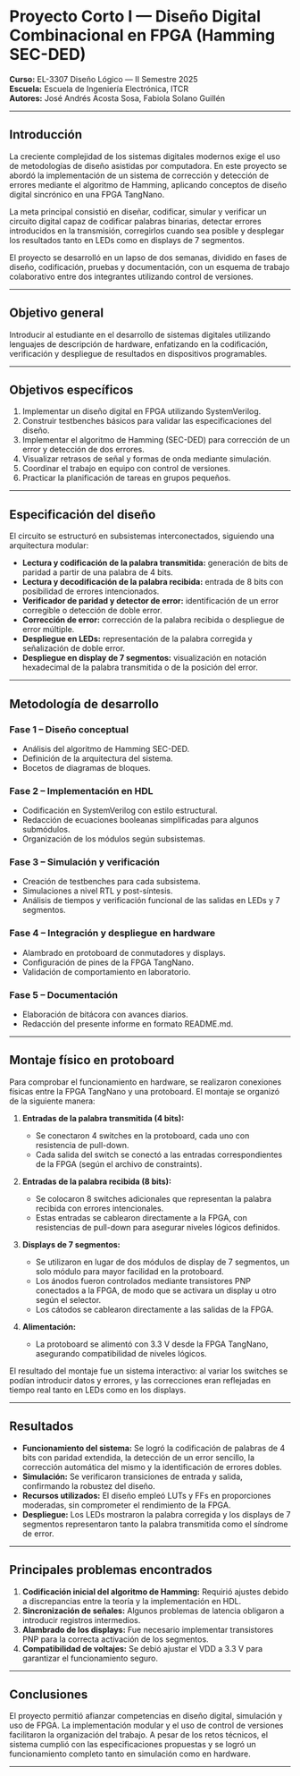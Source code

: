 # Proyecto Corto I — Diseño Digital Combinacional en FPGA (Hamming SEC-DED)

**Curso:** EL-3307 Diseño Lógico — II Semestre 2025  
**Escuela:** Escuela de Ingeniería Electrónica, ITCR  
**Autores:** José Andrés Acosta Sosa, Fabiola Solano Guillén 

---

## Introducción  
La creciente complejidad de los sistemas digitales modernos exige el uso de metodologías de diseño asistidas por computadora. En este proyecto se abordó la implementación de un sistema de corrección y detección de errores mediante el algoritmo de Hamming, aplicando conceptos de diseño digital sincrónico en una FPGA TangNano.  

La meta principal consistió en diseñar, codificar, simular y verificar un circuito digital capaz de codificar palabras binarias, detectar errores introducidos en la transmisión, corregirlos cuando sea posible y desplegar los resultados tanto en LEDs como en displays de 7 segmentos.  

El proyecto se desarrolló en un lapso de dos semanas, dividido en fases de diseño, codificación, pruebas y documentación, con un esquema de trabajo colaborativo entre dos integrantes utilizando control de versiones.

---

## Objetivo general  
Introducir al estudiante en el desarrollo de sistemas digitales utilizando lenguajes de descripción de hardware, enfatizando en la codificación, verificación y despliegue de resultados en dispositivos programables.

---

## Objetivos específicos  
1. Implementar un diseño digital en FPGA utilizando SystemVerilog.  
2. Construir testbenches básicos para validar las especificaciones del diseño.  
3. Implementar el algoritmo de Hamming (SEC-DED) para corrección de un error y detección de dos errores.  
4. Visualizar retrasos de señal y formas de onda mediante simulación.  
5. Coordinar el trabajo en equipo con control de versiones.  
6. Practicar la planificación de tareas en grupos pequeños.  

---

## Especificación del diseño  
El circuito se estructuró en subsistemas interconectados, siguiendo una arquitectura modular:  

- **Lectura y codificación de la palabra transmitida:** generación de bits de paridad a partir de una palabra de 4 bits.  
- **Lectura y decodificación de la palabra recibida:** entrada de 8 bits con posibilidad de errores intencionados.  
- **Verificador de paridad y detector de error:** identificación de un error corregible o detección de doble error.  
- **Corrección de error:** corrección de la palabra recibida o despliegue de error múltiple.  
- **Despliegue en LEDs:** representación de la palabra corregida y señalización de doble error.  
- **Despliegue en display de 7 segmentos:** visualización en notación hexadecimal de la palabra transmitida o de la posición del error.  

---

## Metodología de desarrollo  
### Fase 1 – Diseño conceptual  
- Análisis del algoritmo de Hamming SEC-DED.  
- Definición de la arquitectura del sistema.  
- Bocetos de diagramas de bloques.  

### Fase 2 – Implementación en HDL  
- Codificación en SystemVerilog con estilo estructural.  
- Redacción de ecuaciones booleanas simplificadas para algunos submódulos.  
- Organización de los módulos según subsistemas.  

### Fase 3 – Simulación y verificación  
- Creación de testbenches para cada subsistema.  
- Simulaciones a nivel RTL y post-síntesis.  
- Análisis de tiempos y verificación funcional de las salidas en LEDs y 7 segmentos.  

### Fase 4 – Integración y despliegue en hardware  
- Alambrado en protoboard de conmutadores y displays.  
- Configuración de pines de la FPGA TangNano.  
- Validación de comportamiento en laboratorio.  

### Fase 5 – Documentación  
- Elaboración de bitácora con avances diarios.  
- Redacción del presente informe en formato README.md.  

---

## Montaje físico en protoboard  
Para comprobar el funcionamiento en hardware, se realizaron conexiones físicas entre la FPGA TangNano y una protoboard. El montaje se organizó de la siguiente manera:  

1. **Entradas de la palabra transmitida (4 bits):**  
   - Se conectaron 4 switches en la protoboard, cada uno con resistencia de pull-down.  
   - Cada salida del switch se conectó a las entradas correspondientes de la FPGA (según el archivo de constraints).  

2. **Entradas de la palabra recibida (8 bits):**  
   - Se colocaron 8 switches adicionales que representan la palabra recibida con errores intencionales.  
   - Estas entradas se cablearon directamente a la FPGA, con resistencias de pull-down para asegurar niveles lógicos definidos.  

3. **Displays de 7 segmentos:**  
   - Se utilizaron en lugar de dos módulos de display de 7 segmentos, un solo módulo para mayor facilidad en la protoboard.  
   - Los ánodos fueron controlados mediante transistores PNP conectados a la FPGA, de modo que se activara un display u otro según el selector.  
   - Los cátodos se cablearon directamente a las salidas de la FPGA.

4. **Alimentación:**  
   - La protoboard se alimentó con 3.3 V desde la FPGA TangNano, asegurando compatibilidad de niveles lógicos.  

El resultado del montaje fue un sistema interactivo: al variar los switches se podían introducir datos y errores, y las correcciones eran reflejadas en tiempo real tanto en LEDs como en los displays.

---

## Resultados  
- **Funcionamiento del sistema:** Se logró la codificación de palabras de 4 bits con paridad extendida, la detección de un error sencillo, la corrección automática del mismo y la identificación de errores dobles.  
- **Simulación:** Se verificaron transiciones de entrada y salida, confirmando la robustez del diseño.  
- **Recursos utilizados:** El diseño empleó LUTs y FFs en proporciones moderadas, sin comprometer el rendimiento de la FPGA.  
- **Despliegue:** Los LEDs mostraron la palabra corregida y los displays de 7 segmentos representaron tanto la palabra transmitida como el síndrome de error.  

---

## Principales problemas encontrados  
1. **Codificación inicial del algoritmo de Hamming:** Requirió ajustes debido a discrepancias entre la teoría y la implementación en HDL.  
2. **Sincronización de señales:** Algunos problemas de latencia obligaron a introducir registros intermedios.  
3. **Alambrado de los displays:** Fue necesario implementar transistores PNP para la correcta activación de los segmentos.  
4. **Compatibilidad de voltajes:** Se debió ajustar el VDD a 3.3 V para garantizar el funcionamiento seguro.  

---

## Conclusiones  
El proyecto permitió afianzar competencias en diseño digital, simulación y uso de FPGA. La implementación modular y el uso de control de versiones facilitaron la organización del trabajo. A pesar de los retos técnicos, el sistema cumplió con las especificaciones propuestas y se logró un funcionamiento completo tanto en simulación como en hardware.  

---

